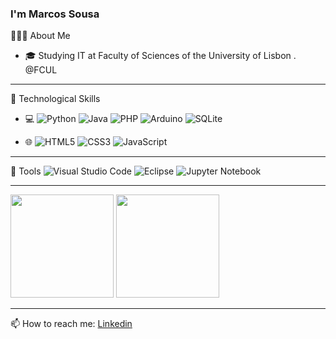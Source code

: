### I'm Marcos Sousa

👨🏻‍💻  About Me
- 🎓   Studying IT at Faculty of Sciences of the University of Lisbon . @FCUL

<hr>

📖 Technological Skills
- 💻
  ![Python](https://img.shields.io/badge/python-3670A0?style=for-the-badge&logo=python&logoColor=ffdd54)
  ![Java](https://img.shields.io/badge/java-%23ED8B00.svg?style=for-the-badge&logo=java&logoColor=white)
  ![PHP](https://img.shields.io/badge/php-%23777BB4.svg?style=for-the-badge&logo=php&logoColor=white)
  ![Arduino](https://img.shields.io/badge/-Arduino-00979D?style=for-the-badge&logo=Arduino&logoColor=white)
  ![SQLite](https://img.shields.io/badge/sqlite-%2307405e.svg?style=for-the-badge&logo=sqlite&logoColor=white)

- 🌐
  ![HTML5](https://img.shields.io/badge/html5-%23E34F26.svg?style=for-the-badge&logo=html5&logoColor=white)
  ![CSS3](https://img.shields.io/badge/css3-%231572B6.svg?style=for-the-badge&logo=css3&logoColor=white)
  ![JavaScript](https://img.shields.io/badge/javascript-%23323330.svg?style=for-the-badge&logo=javascript&logoColor=%23F7DF1E)

<hr>

🔧 Tools
  ![Visual Studio Code](https://img.shields.io/badge/Visual%20Studio%20Code-0078d7.svg?style=for-the-badge&logo=visual-studio-code&logoColor=white)
  ![Eclipse](https://img.shields.io/badge/Eclipse-FE7A16.svg?style=for-the-badge&logo=Eclipse&logoColor=white)
  ![Jupyter Notebook](https://img.shields.io/badge/jupyter-%23FA0F00.svg?style=for-the-badge&logo=jupyter&logoColor=white)

<hr>

<div>
  <img height="165em" src="https://github-readme-stats.vercel.app/api?username=Marcos-Sousa-Developer&show_icons=true&theme=dark&include_all_commits=true&count_private=true" />
  
  <img height="165em" src="https://github-readme-stats.vercel.app/api/top-langs/?username=Marcos-Sousa-Developer&layout=compact&theme=dark" />
</div>

<hr>

📫 How to reach me: <a href="https://www.linkedin.com/in/marcos-sousa-leitao/"> Linkedin</a>

<!--
**Marcos-Sousa-Developer/Marcos-Sousa-Developer** is a ✨ _special_ ✨ repository because its `README.md` (this file) appears on your GitHub profile.

Here are some ideas to get you started:

- 🔭 I’m currently working on ...
- 🌱 I’m currently learning ...
- 👯 I’m looking to collaborate on ...
- 🤔 I’m looking for help with ...
- 💬 Ask me about ...
- 📫 How to reach me: ...
- 😄 Pronouns: ...
- ⚡ Fun fact: ...
-->
